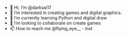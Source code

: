 - 👋 Hi, I’m @darksai17
- 👀 I’m interested in creating games and digital graphics.
- 🌱 I’m currently learning Python and digital draw
- 💞️ I’m looking to collaborate on create games
- 📫 How to reach me @flying_eye__  - inst

